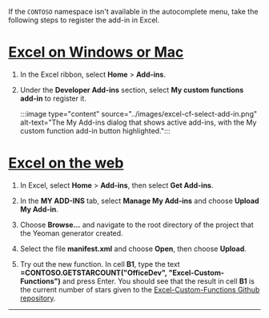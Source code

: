 If the `CONTOSO` namespace isn't available in the autocomplete menu, take the following steps to register the add-in in Excel.

# [Excel on Windows or Mac](#tab/excel-windows)

1. In the Excel ribbon, select **Home** > **Add-ins**.

1. Under the **Developer Add-ins** section, select **My custom functions add-in** to register it.

    :::image type="content" source="../images/excel-cf-select-add-in.png" alt-text="The My Add-ins dialog that shows active add-ins, with the My custom function add-in button highlighted.":::

# [Excel on the web](#tab/excel-online)

1. In Excel, select **Home** > **Add-ins**, then select **Get Add-ins**.

1. In the **MY ADD-INS** tab, select **Manage My Add-ins** and choose **Upload My Add-in**.

1. Choose **Browse...** and navigate to the root directory of the project that the Yeoman generator created.

1. Select the file **manifest.xml** and choose **Open**, then choose **Upload**.

1. Try out the new function. In cell **B1**, type the text **=CONTOSO.GETSTARCOUNT("OfficeDev", "Excel-Custom-Functions")** and press Enter. You should see that the result in cell **B1** is the current number of stars given to the [Excel-Custom-Functions Github repository](https://github.com/OfficeDev/Excel-Custom-Functions).

---
